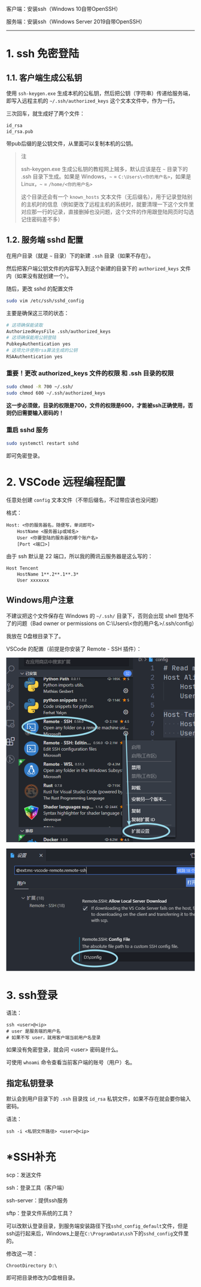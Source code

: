 客户端：安装ssh（Windows 10自带OpenSSH）

服务端：安装ssh（Windows Server 2019自带OpenSSH）

---

# 1. ssh 免密登陆

## 1.1. 客户端生成公私钥

使用 `ssh-keygen.exe` 生成本机的公私钥，然后把公钥（字符串）传递给服务端，即写入远程主机的 `~/.ssh/authorized_keys` 这个文本文件中，作为一行。

三次回车，就生成好了两个文件：

```
id_rsa
id_rsa.pub
```

带pub后缀的是公钥文件，从里面可以复制本机的公钥。

> 注
>
> ssh-keygen.exe 生成公私钥的教程网上贼多，默认应该是在 `~` 目录下的 .ssh 目录下生成。如果是 Windows，`~` = `C:\Users\<你的用户名>`，如果是 Linux，`~` = `/home/<你的用户名>`
>
> 这个目录还会有一个 `known_hosts` 文本文件（无后缀名），用于记录登陆别的主机时的信息（例如更改了远程主机的系统时，就要清理一下这个文件里对应那一行的记录，直接删掉也没问题，这个文件的作用跟登陆网页时勾选记住密码差不多）

## 1.2. 服务端 sshd 配置

在用户目录（就是 `~` 目录）下的新建 `.ssh` 目录（如果不存在）。

然后把客户端公钥文件的内容写入到这个新建的目录下的 `authorized_keys` 文件内（如果没有就创建一个）。

随后，更改 sshd 的配置文件

``` BASH
sudo vim /etc/ssh/sshd_config
```

主要是确保这三项的状态：

```bash
# 这项确保能读取
AuthorizedKeysFile .ssh/authorized_keys
# 这项确保能用公钥登陆
PubkeyAuthentication yes
# 这项允许使用rsa算法生成的公钥
RSAAuthentication yes
```

### 重要！更改 authorized_keys 文件的权限 和 .ssh 目录的权限

``` BASH
sudo chmod -R 700 ~/.ssh/
sudo chmod 600 ~/.ssh/authorized_keys
```

**这一步必须做，目录的权限是700，文件的权限是600，才能被ssh正确使用，否则仍旧需要输入密码的！**

### 重启 sshd 服务

``` BASH
sudo systemctl restart sshd
```

即可免密登录。

# 2. VSCode 远程编程配置

任意处创建 `config` 文本文件（不带后缀名，不过带应该也没问题）

格式：

``` 
Host: <你的服务器名，随便写，单词即可>
    HostName <服务器ip或域名>
    User <你要登陆的服务器的哪个账户名>
    [Port <端口>]
```

由于 ssh 默认是 22 端口，所以我的腾讯云服务器是这么写的：

``` 
Host Tencent
    HostName 1**.2**.1**.3*
    User xxxxxxx
```

## Windows用户注意

不建议把这个文件保存在 Windows 的 `~/.ssh/` 目录下，否则会出现 shell 登陆不了的问题（Bad owner or permissions on C:\\Users\\<你的用户名>/.ssh/config）

我放在 D盘根目录下了。

VSCode 的配置（前提是你安装了 Remote - SSH 插件）：

![image-20201117221206316](attachments/image-20201117221206316.png)

![image-20201117221231069](attachments/image-20201117221231069.png)

# 3. ssh登录

语法：

``` 
ssh <user>@<ip>
# user 是服务端的用户名
# 如果不写 user，就用客户端当前用户名登录
```

如果没有免密登录，就会问 <user\> 密码是什么。

可使用 `whoami` 命令查看当前客户端的账号（用户）名。

## 指定私钥登录

默认会到用户目录下的 `.ssh` 目录找 `id_rsa` 私钥文件，如果不存在就会要你输入密码。

语法：

```
ssh -i <私钥文件路径> <user>@<ip> 
```



# *SSH补充

scp：发送文件

ssh：登录工具（客户端）

ssh-server：提供ssh服务

sftp：登录文件系统的工具？



可以改默认登录目录，到服务端安装路径下找`sshd_config_default`文件，但是ssh运行起来后，Windows上是在`C:\ProgramData\ssh`下的`sshd_config`文件里的。

修改这一项：

``` config
ChrootDirectory D:\
```

即可把目录修改为D盘根目录。